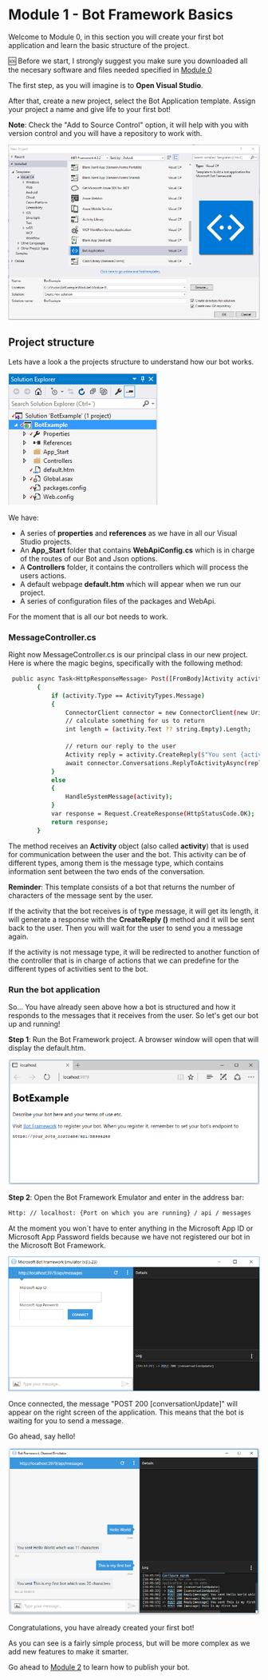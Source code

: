 # Module 1 - Bot Framework Basics

Welcome to Module 0, in this section you will create your first bot application and learn the basic structure of the project.

:sos: Before we start, I strongly suggest you make sure you downloaded all the necesary software and files needed specified in [Module 0](https://github.com/DanyStinson/BigBotTheory/tree/master/Modules/Module-0)

The first step, as you will imagine is to **Open Visual Studio**.

After that, create a new project, select the Bot Application template. Assign your project a name and give life to your first bot! 

**Note**: Check the "Add to Source Control" option, it will help with you with version control and you will have a repository to work with.

![](../../images/mod1_1.png)
## Project structure

Lets have a look a the projects structure to understand how our bot works.

![](../../images/mod1_2.png)

We have: 
- A series of **properties** and **references** as we have in all our Visual Studio projects. 
- An **App_Start** folder that contains **WebApiConfig.cs** which is in charge of the routes of our Bot and Json options.
- A **Controllers** folder, it contains the controllers which will process the users actions.
- A default webpage **default.htm** which will appear when we run our project.
- A series of configuration files of the packages and WebApi.

For the moment that is all our bot needs to work. 

### **MessageController.cs**
Right now MessageController.cs is our principal class in our new project. Here is where the magic begins, specifically with the following method:

```sh
 public async Task<HttpResponseMessage> Post([FromBody]Activity activity)
        {
            if (activity.Type == ActivityTypes.Message)
            {
                ConnectorClient connector = new ConnectorClient(new Uri(activity.ServiceUrl));
                // calculate something for us to return
                int length = (activity.Text ?? string.Empty).Length;

                // return our reply to the user
                Activity reply = activity.CreateReply($"You sent {activity.Text} which was {length} characters");
                await connector.Conversations.ReplyToActivityAsync(reply);
            }
            else
            {
                HandleSystemMessage(activity);
            }
            var response = Request.CreateResponse(HttpStatusCode.OK);
            return response;
        }
``` 


The method receives an **Activity** object (also called **activity**) that is used for communication between the user and the bot. This activity can be of different types, among them is the message type, which contains information sent between the two ends of the conversation.

**Reminder**: This template consists of a bot that returns the number of characters of the message sent by the user.

If the activity that the bot receives is of type message, it will get its length, it will generate a response with the **CreateReply ()** method and it will be sent back to the user. Then you will wait for the user to send you a message again.

If the activity is not message type, it will be redirected to another function of the controller that is in charge of actions that we can predefine for the different types of activities sent to the bot.


### Run the bot application

So... You have already seen above how a bot is structured and how it responds to the messages that it receives from the user. So let's get our bot up and running!

**Step 1**: Run the Bot Framework project. A browser window will open that will display the default.htm.

![](../../images/mod1_4.png)

**Step 2**: Open the Bot Framework Emulator and enter in the address bar:
```sh
Http: // localhost: {Port on which you are running} / api / messages
```

At the moment you won´t have to enter anything in the Microsoft App ID or Microsoft App Password fields because we have not registered our bot in the Microsoft Bot Framework.

![](../../images/mod1_5.png)
 
Once connected, the message "POST 200 [conversationUpdate]" will appear on the right screen of the application. This means that the bot is waiting for you to send a message. 

Go ahead, say hello!

![](../../images/mod1_6.png)
 
Congratulations, you have already created your first bot!

As you can see is a fairly simple process, but will be more complex as we add new features to make it smarter.

Go ahead to [Module 2](https://github.com/DanyStinson/BigBotTheory/tree/master/Modules/Module-2) to learn how to publish your bot.